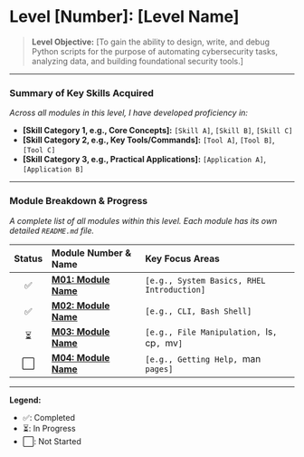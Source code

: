 # Level [Number]: [Level Name]

> **Level Objective:** [To gain the ability to design, write, and debug Python scripts for the purpose of automating cybersecurity tasks, analyzing data, and building foundational security tools.]

---

### Summary of Key Skills Acquired

*Across all modules in this level, I have developed proficiency in:*

*   **[Skill Category 1, e.g., Core Concepts]:** `[Skill A]`, `[Skill B]`, `[Skill C]`
*   **[Skill Category 2, e.g., Key Tools/Commands]:** `[Tool A]`, `[Tool B]`, `[Tool C]`
*   **[Skill Category 3, e.g., Practical Applications]:** `[Application A]`, `[Application B]`

---

### Module Breakdown & Progress

*A complete list of all modules within this level. Each module has its own detailed `README.md` file.*

| Status | Module Number & Name                                         | Key Focus Areas                                     |
| :----: | :----------------------------------------------------------- | :-------------------------------------------------- |
|   ✅   | **[M01: Module Name](./M01_Module_Name/)**                   | `[e.g., System Basics, RHEL Introduction]`          |
|   ✅   | **[M02: Module Name](./M02_Module_Name/)**                   | `[e.g., CLI, Bash Shell]`                           |
|   ⏳   | **[M03: Module Name](./M03_Module_Name/)**                   | `[e.g., File Manipulation, `ls`, `cp`, `mv`]`       |
|   ⬜   | **[M04: Module Name](./M04_Module_Name/)**                   | `[e.g., Getting Help, `man` pages]`                 |

---
**Legend:**
*   ✅: Completed
*   ⏳: In Progress
*   ⬜: Not Started